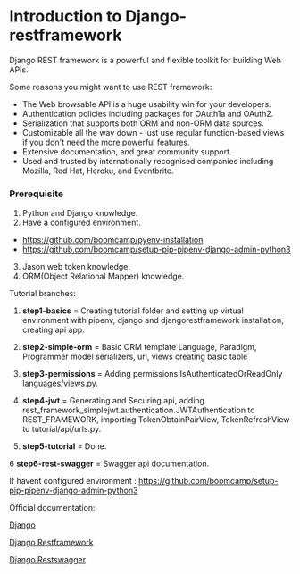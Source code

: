 # Introduction to Django-restframework

Django REST framework is a powerful and flexible toolkit for building Web APIs.

Some reasons you might want to use REST framework:

- The Web browsable API is a huge usability win for your developers.
- Authentication policies including packages for OAuth1a and OAuth2.
- Serialization that supports both ORM and non-ORM data sources.
- Customizable all the way down - just use regular function-based views if you don't need the more powerful features.
- Extensive documentation, and great community support.
- Used and trusted by internationally recognised companies including Mozilla, Red Hat, Heroku, and Eventbrite.

### Prerequisite

1. Python and Django knowledge.
2. Have a configured environment.
  - https://github.com/boomcamp/pyenv-installation
  - https://github.com/boomcamp/setup-pip-pipenv-django-admin-python3
3. Jason web token knowledge.
4. ORM(Object Relational Mapper) knowledge.

Tutorial branches:


1. **step1-basics** = Creating tutorial folder and setting up virtual environment with pipenv, django and djangorestframework installation, creating api app.

2. **step2-simple-orm** = Basic ORM template Language, Paradigm, Programmer model serializers, url, views creating basic table

3. **step3-permissions** = Adding permissions.IsAuthenticatedOrReadOnly languages/views.py.

4. **step4-jwt** = Generating and Securing api, adding rest_framework_simplejwt.authentication.JWTAuthentication to REST_FRAMEWORK, importing TokenObtainPairView, TokenRefreshView to tutorial/api/urls.py.

5. **step5-tutorial** = Done.

6 **step6-rest-swagger** = Swagger api documentation.


If havent configured environment : https://github.com/boomcamp/setup-pip-pipenv-django-admin-python3

Official documentation:

[Django](https://www.djangoproject.com/)

[Django Restframework](https://www.django-rest-framework.org/)

[Django Restswagger](https://django-rest-swagger.readthedocs.io/en/latest/)
